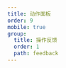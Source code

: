 ```yaml
---
title: 动作面板
order: 9
mobile: true
group:
  title: 操作反馈
  order: 1
  path: feedback
---
```


<code src="../demo/ActionSheet.jsx"></code>
<API src="../src/ActionSheet.tsx"></API>
